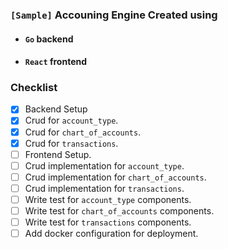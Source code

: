 ### `[Sample]` Accouning Engine Created using
- #### `Go` backend
- #### `React` frontend

### Checklist

- [x] Backend Setup
- [x] Crud for `account_type`.
- [x] Crud for `chart_of_accounts`.
- [x] Crud for `transactions`.
- [ ] Frontend Setup.
- [ ] Crud implementation for `account_type`.
- [ ] Crud implementation for `chart_of_accounts`.
- [ ] Crud implementation for `transactions`.
- [ ] Write test for `account_type` components.
- [ ] Write test for `chart_of_accounts` components.
- [ ] Write test for `transactions` components.
- [ ] Add docker configuration for deployment.
